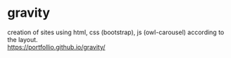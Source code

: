 # gravity
creation of sites using html, css (bootstrap), js (owl-carousel) according to the layout.<br>
https://portfollio.github.io/gravity/
